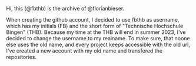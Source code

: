 Hi, this (@fbthb) is the archive of @florianbieser.

When creating the github account, I decided to use fbthb as username, which has my initials (FB) and the short form of "Technische Hochschule Bingen" (THB). Because my time at the THB will end in summer 2023, I've decided to change the username to my realname.
To make sure, that noone else uses the old name, and every project keeps accessible with the old url, I've created a new account with my old name and transfered the repositories.

<!---
fbthb/fbthb is a ✨ special ✨ repository because its `README.md` (this file) appears on your GitHub profile.
You can click the Preview link to take a look at your changes.
--->
